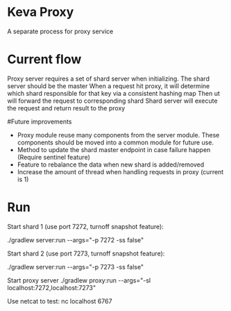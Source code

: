 # Keva Proxy

A separate process for proxy service

# Current flow

Proxy server requires a set of shard server when initializing. The shard server should be the master
When a request hit proxy, it will determine which shard responsible for that key via a consistent hashing map
Then ut will forward the request to corresponding shard
Shard server will execute the request and return result to the proxy

#Future improvements

- Proxy module reuse many components from the server module. These components should be moved into a common module for future use.
- Method to update the shard master endpoint in case failure happen (Require sentinel feature)
- Feature to rebalance the data when new shard is added/removed
- Increase the amount of thread when handling requests in proxy (current is 1)

# Run
Start shard 1 (use port 7272, turnoff snapshot feature):

./gradlew server:run --args="-p 7272 -ss false"

Start shard 2 (use port 7273, turnoff snapshot feature):

./gradlew server:run --args="-p 7273 -ss false"

Start proxy server
./gradlew proxy:run --args="-sl localhost:7272,localhost:7273"

Use netcat to test: nc localhost 6767
